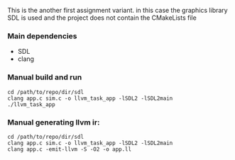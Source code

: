 This is the another first assignment variant. in this case the graphics library SDL is used and the project does not contain the CMakeLists file

### Main dependencies
- SDL
- clang


### Manual build and run
```
cd /path/to/repo/dir/sdl
clang app.c sim.c -o llvm_task_app -lSDL2 -lSDL2main
./llvm_task_app
```
### Manual generating llvm ir:
```
cd /path/to/repo/dir/sdl
clang app.c sim.c -o llvm_task_app -lSDL2 -lSDL2main
clang app.c -emit-llvm -S -O2 -o app.ll
```